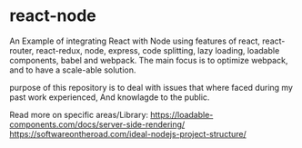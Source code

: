 # react-node
An Example of integrating React with Node using features of react, react-router, react-redux, node, express, code splitting, lazy loading, loadable components, babel and webpack. The main focus is to optimize webpack, and to have a scale-able solution.

purpose of this repository is to deal with issues that where faced during my past work experienced, And knowlagde to the public.

Read more on specific areas/Library:
https://loadable-components.com/docs/server-side-rendering/
https://softwareontheroad.com/ideal-nodejs-project-structure/
